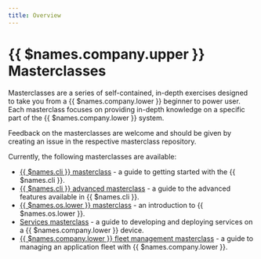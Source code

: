 ```yaml
---
title: Overview
---
```


# {{ $names.company.upper }} Masterclasses

Masterclasses are a series of self-contained, in-depth exercises designed to take you from a {{ $names.company.lower }} beginner to power user. Each masterclass focuses on providing in-depth knowledge on a specific part of the {{ $names.company.lower }} system.

Feedback on the masterclasses are welcome and should be given by creating an issue in the respective masterclass repository.

Currently, the following masterclasses are available:

* [{{ $names.cli }} masterclass](/learn/more/masterclasses/cli-masterclass/) - a guide to getting started with the {{ $names.cli }}.
* [{{ $names.cli }} advanced masterclass](/learn/more/masterclasses/advanced-cli/) - a guide to the advanced features available in {{ $names.cli }}.
* [{{ $names.os.lower }} masterclass](/learn/more/masterclasses/host-os-masterclass/) - an introduction to {{ $names.os.lower }}.
* [Services masterclass](/learn/more/masterclasses/services-masterclass/) - a guide to developing and deploying services on a {{ $names.company.lower }} device.
* [{{ $names.company.lower }} fleet management masterclass](/learn/more/masterclasses/fleet-management-masterclass/) - a guide to managing an application fleet with {{ $names.company.lower }}.
